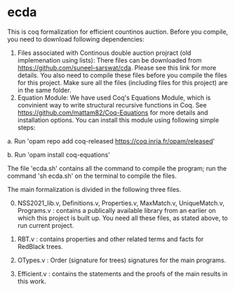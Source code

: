 # ecda
This is coq formalization for efficient countinos auction. 
Before you compile, you need to download following dependencies:
1. Files associated with Continous double auction projract (old implemenation using lists):
There files can be downloaded from https://github.com/suneel-sarswat/cda. Please see this link for more details. You also need to compile these files before you compile the files for this project. Make sure all the files (including files for this project) are in the same folder.
2. Equation Module:
We have used Coq's Equations Module, which is convinient way to write structural recursive functions in Coq. See https://github.com/mattam82/Coq-Equations for more details and installation options. You can install this module using following simple steps:

 a. Run 'opam repo add coq-released https://coq.inria.fr/opam/released'
 
 b. Run 'opam install coq-equations'


The file 'ecda.sh' contains all the command to compile the program; run the command 'sh ecda.sh' on the terminal to compile the files.

The main formalization is divided in the following three files.

0. NSS2021_lib.v, Definitions.v, Properties.v, MaxMatch.v, UniqueMatch.v, Programs.v : contains a publically available library from an earlier on which this project is built up. You need all these files, as stated above, to run current project. 

1. RBT.v : contains properties and other related terms and facts for RedBlack trees.
 
2. OTypes.v : Order (signature for trees) signatures for the main programs.

3. Efficient.v : contains the statements and the proofs of the main results in this work. 
